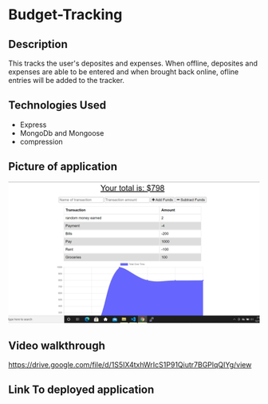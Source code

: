 # Budget-Tracking

## Description
This tracks the user's deposites and expenses. When offline, deposites and expenses are able to be entered and when brought back online, ofline entries will be added to the tracker.

## Technologies Used
* Express
* MongoDb and Mongoose
* compression


## Picture of application

![](Budget.png)


## Video walkthrough 

https://drive.google.com/file/d/1S5IX4txhWrIcS1P91Qiutr7BGPlqQIYg/view


## Link To deployed application